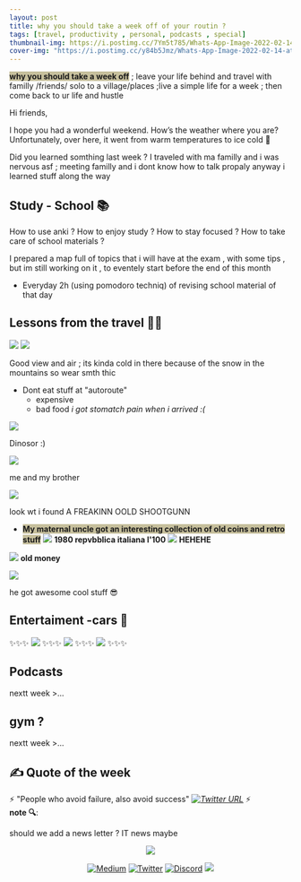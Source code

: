 ```yaml
---
layout: post
title: why you should take a week off of your routin ?
tags: [travel, productivity , personal, podcasts , special]
thumbnail-img: https://i.postimg.cc/7Ym5t785/Whats-App-Image-2022-02-14-at-18-23-17-6.jpg
cover-img: "https://i.postimg.cc/y84b5Jmz/Whats-App-Image-2022-02-14-at-18-23-17-2.jpg"
---
```


<span style="background-color: #C6BF9C;">**why you should take a week off**</span>  ; leave your life behind and travel with familly /friends/ solo to a village/places ;live a simple life for a week ; then come back to ur life and hustle  

Hi friends,

I hope you had a wonderful weekend. How’s the weather where you are? Unfortunately, over here, it went from warm temperatures to ice cold 🥶

Did you learned somthing last week ? I traveled with ma familly and i was nervous asf ; meeting familly and i dont know how to talk propaly anyway i learned stuff along the way 

## Study - School 📚
How to use anki ? 
How to enjoy study ? 
How to stay focused ? 
How to take care of school materials ? 

I prepared a map full of topics that i will have at the exam , with some tips , but im still working on it , to eventely start before the end of this month

+ Everyday 2h (using pomodoro techniq) of revising school material of that day  

## Lessons from the travel 🗻👏
![](../assets/img/2022-02-14-why-you-should-take-a-week-off/2022-02-14-why-you-should-take-a-week-off0.png)
![](../assets/img/2022-02-14-why-you-should-take-a-week-off/2022-02-14-why-you-should-take-a-week-off1.png)

Good view and air ; its kinda cold in there because of the snow in the mountains so wear smth thic 

+ Dont eat stuff at "autoroute"
	- expensive 
	- bad food 
*i got stomatch pain when i arrived :(*

![](../assets/img/2022-02-14-why-you-should-take-a-week-off/2022-02-14-why-you-should-take-a-week-off2.png)

Dinosor :) 

![](../assets/img/2022-02-14-why-you-should-take-a-week-off/2022-02-14-why-you-should-take-a-week-off3.png)

me and my brother 

![](../assets/img/2022-02-14-why-you-should-take-a-week-off/2022-02-14-why-you-should-take-a-week-off4.png)

look wt i found A FREAKINN OOLD SHOOTGUNN


+ <span style="background-color: #C6BF9C;">**My maternal uncle got an interesting collection of old coins and retro stuff**</span>
![](../assets/img/2022-02-14-why-you-should-take-a-week-off/2022-02-14-why-you-should-take-a-week-off5.png)
**1980 repvbblica italiana l'100**
![](../assets/img/2022-02-14-why-you-should-take-a-week-off/2022-02-14-why-you-should-take-a-week-off6.png)
**HEHEHE**

![](../assets/img/2022-02-14-why-you-should-take-a-week-off/2022-02-14-why-you-should-take-a-week-off7.png)
**old money**  

![](../assets/img/2022-02-14-why-you-should-take-a-week-off/2022-02-14-why-you-should-take-a-week-off8.png)


he got awesome cool stuff 😎

## Entertaiment -cars 🚗
✨✨✨
![](https://pbs.twimg.com/media/FLkCbVPXMAknE0B?format=jpg&name=large)
✨✨✨
![](https://pbs.twimg.com/media/FLkCbVNXoAQEFEd?format=jpg&name=large)
✨✨✨
![](https://i.pinimg.com/564x/e3/62/34/e36234d88821886d7d4ae6f56e782a8f.jpg)
✨✨✨

## Podcasts 
nextt week >...
## gym ? 
nextt week >...
## ✍️ Quote of the week 

⚡ "People who avoid failure, also avoid success" *[![Twitter URL](https://img.shields.io/twitter/url/https/twitter.com/bukotsunikki.svg?style=social&label=Follow%20%40bukotsunikki)](https://twitter.com/Thebeast_ufc)* ⚡ <br>
**note 🔍**: 

should we add a news letter ? IT news maybe 
<p align="center">
    <img src="https://media.giphy.com/media/WUXTyq8A1C7OebUXOv/giphy.gif">
</p>


<p align="center">
    <a href="https://thefamasgame.medium.com/">
    <img alt="Medium" src="https://img.shields.io/badge/Medium%20-%23000000.svg?&style=for-the-badge&logo=Medium&logoColor=white"/></a>
    <a href="https://twitter.com/ChabouAit">
    <img alt="Twitter" src="https://img.shields.io/badge/Twitter%20-%231DA1F2.svg?&style=for-the-badge&logo=Twitter&logoColor=white"/></a>
    <a href="https://discord.gg/rFC7u7VKc9">
    <img alt="Discord" src="https://img.shields.io/badge/Discord%20-%237289DA.svg?&style=for-the-badge&logo=discord&logoColor=white"/></a>
    <a href="https://github.com/amine123ait.gpg">
    <img src="https://img.shields.io/badge/pgp-0xD1C381399984AAB5-313131?style=for-the-badge" /></a>
</p>
